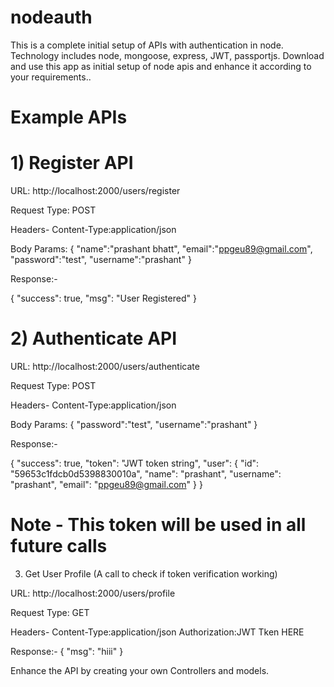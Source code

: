 # nodeauth
This is a complete initial setup of APIs with authentication in node. Technology includes node, mongoose, express, JWT, passportjs. Download and use this app as initial setup of node apis and enhance it according to your requirements.. 

# Example APIs

# 1) Register API

URL: http://localhost:2000/users/register

Request Type: POST

Headers- 
Content-Type:application/json

Body Params: 
{
"name":"prashant bhatt",
"email":"ppgeu89@gmail.com",
"password":"test",
"username":"prashant"
}

Response:- 

{
    "success": true,
    "msg": "User Registered"
}

# 2) Authenticate API

URL: http://localhost:2000/users/authenticate

Request Type: POST

Headers- 
Content-Type:application/json

Body Params: 
{
	"password":"test",
	"username":"prashant"
}

Response:- 

{
    "success": true,
    "token": "JWT token string",
    "user": {
        "id": "59653c1fdcb0d5398830010a",
        "name": "prashant",
        "username": "prashant",
        "email": "ppgeu89@gmail.com"
    }
}

# Note - This token will be used in all future calls 

3) Get User Profile (A call to check if token verification working)

URL: http://localhost:2000/users/profile

Request Type: GET

Headers- 
Content-Type:application/json
Authorization:JWT Tken HERE

Response:- 
{
    "msg": "hiii"
}


Enhance the API by creating your own Controllers and models.
